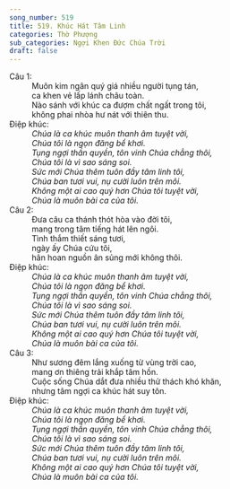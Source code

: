 ```yaml
---
song_number: 519
title: 519. Khúc Hát Tâm Linh
categories: Thờ Phượng
sub_categories: Ngợi Khen Đức Chúa Trời
draft: false
---
```

<dl><dt>Câu 1:</dt><dd data-verse="1">Muôn kim ngân quý giá nhiều người tụng tán, <br/>ca khen vẻ lấp lánh châu toàn. <br/>Nào sánh với khúc ca đượm chất ngất trong tôi, <br/>không phai nhòa hư nát với thiên thu. </dd><dt>Điệp khúc:</dt><dd data-chorus="1"><em>Chúa là ca khúc muôn thanh âm tuyệt vời, <br/>Chúa tôi là ngọn đăng bể khơi. <br/>Tụng ngợi thần quyền, tôn vinh Chúa chẳng thôi, <br/>Chúa tôi là vì sao sáng soi. <br/>Sức mới Chúa thêm tuôn đầy tâm linh tôi, <br/>Chúa ban tươi vui, nụ cười luôn trên môi. <br/>Không một ai cao quý hơn Chúa tôi tuyệt vời, <br/>Chúa là muôn bài ca của tôi. </em></dd><dt>Câu 2:</dt><dd data-verse="2">Ðưa câu ca thánh thót hòa vào đời tôi, <br/>mang trong tâm tiếng hát lên ngôi. <br/>Tình thắm thiết sáng tươi, <br/>ngày ấy Chúa cứu tôi, <br/>hân hoan nguồn ân sủng mới không thôi. </dd><dt>Điệp khúc:</dt><dd data-chorus="1"><em>Chúa là ca khúc muôn thanh âm tuyệt vời, <br/>Chúa tôi là ngọn đăng bể khơi. <br/>Tụng ngợi thần quyền, tôn vinh Chúa chẳng thôi, <br/>Chúa tôi là vì sao sáng soi. <br/>Sức mới Chúa thêm tuôn đầy tâm linh tôi, <br/>Chúa ban tươi vui, nụ cười luôn trên môi. <br/>Không một ai cao quý hơn Chúa tôi tuyệt vời, <br/>Chúa là muôn bài ca của tôi. </em></dd><dt>Câu 3:</dt><dd data-verse="3">Như sương đêm lắng xuống từ vùng trời cao, <br/>mang ơn thiêng trải khắp tâm hồn. <br/>Cuộc sống Chúa dắt đưa nhiều thử thách khó khăn, <br/>nhưng tâm ngợi ca khúc hát suy tôn. </dd><dt>Điệp khúc:</dt><dd data-chorus="1"><em>Chúa là ca khúc muôn thanh âm tuyệt vời, <br/>Chúa tôi là ngọn đăng bể khơi. <br/>Tụng ngợi thần quyền, tôn vinh Chúa chẳng thôi, <br/>Chúa tôi là vì sao sáng soi. <br/>Sức mới Chúa thêm tuôn đầy tâm linh tôi, <br/>Chúa ban tươi vui, nụ cười luôn trên môi. <br/>Không một ai cao quý hơn Chúa tôi tuyệt vời, <br/>Chúa là muôn bài ca của tôi. </em></dd></dl>